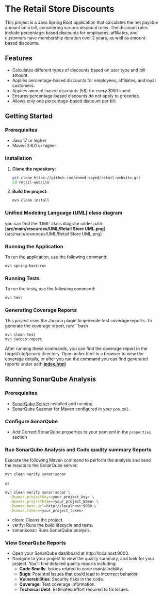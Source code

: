 # The Retail Store Discounts

This project is a Java Spring Boot application that calculates the net payable amount on a bill, considering various
discount rules. The discount rules include percentage-based discounts for employees, affiliates, and customers have
membership duration over 2 years, as well as amount-based discounts.

## Features

- Calculates different types of discounts based on user type and bill amount.
- Applies percentage-based discounts for employees, affiliates, and loyal customers.
- Applies amount-based discounts (5$) for every $100 spent.
- Ensures percentage-based discounts do not apply to groceries.
- Allows only one percentage-based discount per bill.

## Getting Started

### Prerequisites

- Java 17 or higher
- Maven 3.6.0 or higher

### Installation

1. **Clone the repository:**

    ```bash
    git clone https://github.com/ahmed-sayed/retail-website.git
    cd retail-website
    ```

2. **Build the project:**

    ```bash
    mvn clean install
    ```

### Unified Modeling Language (UML) class diagram
 you can find the 'UML' class diagram under path [**src/main/resources/UML/Retail Store UML.png**](src/main/resources/UML/Retail Store UML.png)
 

### Running the Application
To run the application, use the following command:

```bash
mvn spring-boot:run
```

### Running Tests

To run the tests, use the following command:
```bash
mvn test
```

### Generating Coverage Reports

This project uses the Jacoco plugin to generate test coverage reports. To generate the coverage report, run:```bash

```bash
mvn clean test
mvn jacoco:report
```

After running these commands, you can find the coverage report in the target/site/jacoco directory. Open index.html in a browser to view the coverage details, or after you run the command you can find generated reports under path [**index.html**](htmlReport/index.html)


## Running SonarQube Analysis

### Prerequisites

- [SonarQube Server](https://www.sonarqube.org/downloads/) installed and running.
- SonarQube Scanner for Maven configured in your `pom.xml`.

### Configure SonarQube
- Add Correct SonarQube properties to your pom.xml in the `properties` section




### Run SonarQube Analysis and Code quality summary Reports

Execute the following Maven command to perform the analysis and send the results to the SonarQube server:

```bash
mvn clean verify sonar:sonar
```
or 
```bash
mvn clean verify sonar:sonar \
  -Dsonar.projectKey=<your_project_key> \
  -Dsonar.projectName=<your_project_Name> \
  -Dsonar.host.url=http://localhost:9000 \
  -Dsonar.token=<your_project_token>
```

- clean: Cleans the project.
- verify: Runs the build lifecycle and tests.
- sonar:sonar: Runs SonarQube analysis.

### View SonarQube Reports
- Open your SonarQube dashboard at http://localhost:9000.
- Navigate to your project to view the quality summary, and look for your project. You’ll find detailed quality reports including: 
   - **Code Smells**: Issues related to code maintainability.
   - **Bugs**: Potential issues that could lead to incorrect behavior.
   - **Vulnerabilities**: Security risks in the code.
   - **Coverage**: Test coverage information.
   - **Technical Debt**: Estimated effort required to fix issues.
   
